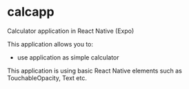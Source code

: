 # calcapp
Calculator application in React Native (Expo)

This application allows you to:
- use application as simple calculator

This application is using basic React Native elements such as TouchableOpacity, Text etc.
